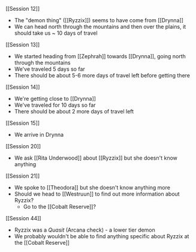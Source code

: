 [[Session 12]]
- The "demon thing" ([[Ryzzix]]) seems to have come from [[Drynna]]
- We can head north through the mountains and then over the plains, it should take us  ~ 10 days of travel

 [[Session 13]]
- We started heading from [[Zephrah]] towards [[Drynna]], going north through the mountains
- We've traveled 5 days so far
- There should be about 5-6 more days of travel left before getting there

[[Session 14]]
- We're getting close to [[Drynna]]
- We've traveled for 10 days so far
- There should be about 2 more days of travel left

[[Session 15]]
* We arrive in Drynna

[[Session 20]]
- We ask [[Rita Underwood]] about [[Ryzzix]] but she doesn't know anything

[[Session 21]]
- We spoke to [[Theodora]] but she doesn't know anything more
- Should we head to [[Westruun]] to find out more information about Ryzzix?
	- Go to the [[Cobalt Reserve]]?

[[Session 44]]
- Ryzzix was a *Quasit* (Arcana check) - a lower tier demon
- We probably wouldn't be able to find anything specific about Ryzzix at the [[Cobalt Reserve]]